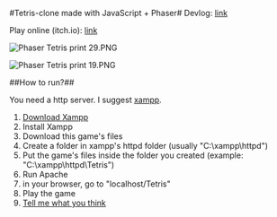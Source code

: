 #Tetris-clone made with JavaScript + Phaser#
Devlog: [link](https://imgur.com/a/G2Ze6)

Play online (itch.io): [link](https://caiomga.itch.io/phaser-tetris)

![Phaser Tetris print 29.PNG](https://bitbucket.org/repo/Gg6pneo/images/4233605095-Phaser%20Tetris%20print%2029.PNG)

![Phaser Tetris print 19.PNG](https://bitbucket.org/repo/Gg6pneo/images/2160035586-Phaser%20Tetris%20print%2019.PNG)

##How to run?##

You need a http server.
I suggest [xampp](https://www.apachefriends.org/download.html).

1. [Download Xampp](https://bitbucket.org/repo/Gg6pneo/images/4061538203-Phaser%20Tetris%20print%2017.png)
2. Install Xampp
3. Download this game's files
4. Create a folder in xampp's httpd folder (usually "C:\xampp\httpd")
5. Put the game's files inside the folder you created (example: "C:\xampp\httpd\Tetris")
6. Run Apache
7. in your browser, go to "localhost/Tetris"
8. Play the game
9. [Tell me what you think](https://twitter.com/CaioMGA/)